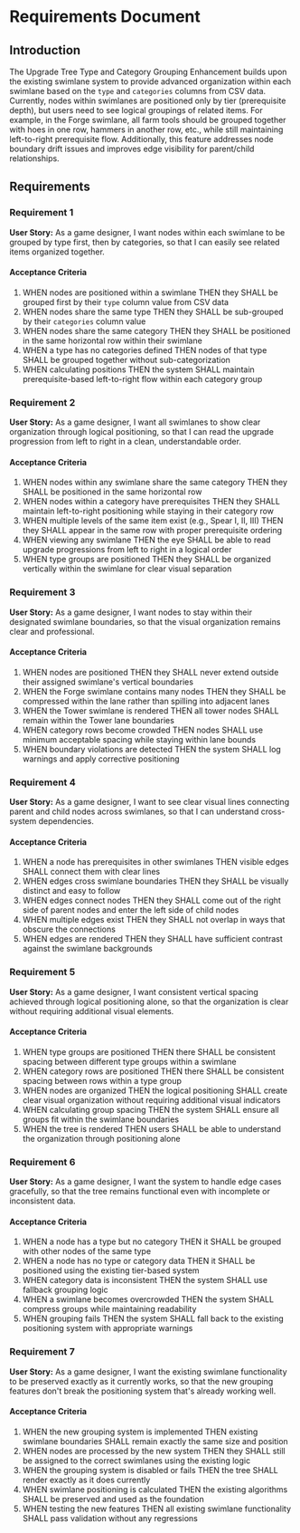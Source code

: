 # Requirements Document

## Introduction

The Upgrade Tree Type and Category Grouping Enhancement builds upon the existing swimlane system to provide advanced organization within each swimlane based on the `type` and `categories` columns from CSV data. Currently, nodes within swimlanes are positioned only by tier (prerequisite depth), but users need to see logical groupings of related items. For example, in the Forge swimlane, all farm tools should be grouped together with hoes in one row, hammers in another row, etc., while still maintaining left-to-right prerequisite flow. Additionally, this feature addresses node boundary drift issues and improves edge visibility for parent/child relationships.

## Requirements

### Requirement 1

**User Story:** As a game designer, I want nodes within each swimlane to be grouped by type first, then by categories, so that I can easily see related items organized together.

#### Acceptance Criteria

1. WHEN nodes are positioned within a swimlane THEN they SHALL be grouped first by their `type` column value from CSV data
2. WHEN nodes share the same type THEN they SHALL be sub-grouped by their `categories` column value
3. WHEN nodes share the same category THEN they SHALL be positioned in the same horizontal row within their swimlane
4. WHEN a type has no categories defined THEN nodes of that type SHALL be grouped together without sub-categorization
5. WHEN calculating positions THEN the system SHALL maintain prerequisite-based left-to-right flow within each category group

### Requirement 2

**User Story:** As a game designer, I want all swimlanes to show clear organization through logical positioning, so that I can read the upgrade progression from left to right in a clean, understandable order.

#### Acceptance Criteria

1. WHEN nodes within any swimlane share the same category THEN they SHALL be positioned in the same horizontal row
2. WHEN nodes within a category have prerequisites THEN they SHALL maintain left-to-right positioning while staying in their category row
3. WHEN multiple levels of the same item exist (e.g., Spear I, II, III) THEN they SHALL appear in the same row with proper prerequisite ordering
4. WHEN viewing any swimlane THEN the eye SHALL be able to read upgrade progressions from left to right in a logical order
5. WHEN type groups are positioned THEN they SHALL be organized vertically within the swimlane for clear visual separation

### Requirement 3

**User Story:** As a game designer, I want nodes to stay within their designated swimlane boundaries, so that the visual organization remains clear and professional.

#### Acceptance Criteria

1. WHEN nodes are positioned THEN they SHALL never extend outside their assigned swimlane's vertical boundaries
2. WHEN the Forge swimlane contains many nodes THEN they SHALL be compressed within the lane rather than spilling into adjacent lanes
3. WHEN the Tower swimlane is rendered THEN all tower nodes SHALL remain within the Tower lane boundaries
4. WHEN category rows become crowded THEN nodes SHALL use minimum acceptable spacing while staying within lane bounds
5. WHEN boundary violations are detected THEN the system SHALL log warnings and apply corrective positioning

### Requirement 4

**User Story:** As a game designer, I want to see clear visual lines connecting parent and child nodes across swimlanes, so that I can understand cross-system dependencies.

#### Acceptance Criteria

1. WHEN a node has prerequisites in other swimlanes THEN visible edges SHALL connect them with clear lines
2. WHEN edges cross swimlane boundaries THEN they SHALL be visually distinct and easy to follow
3. WHEN edges connect nodes THEN they SHALL come out of the right side of parent nodes and enter the left side of child nodes
4. WHEN multiple edges exist THEN they SHALL not overlap in ways that obscure the connections
5. WHEN edges are rendered THEN they SHALL have sufficient contrast against the swimlane backgrounds

### Requirement 5

**User Story:** As a game designer, I want consistent vertical spacing achieved through logical positioning alone, so that the organization is clear without requiring additional visual elements.

#### Acceptance Criteria

1. WHEN type groups are positioned THEN there SHALL be consistent spacing between different type groups within a swimlane
2. WHEN category rows are positioned THEN there SHALL be consistent spacing between rows within a type group  
3. WHEN nodes are organized THEN the logical positioning SHALL create clear visual organization without requiring additional visual indicators
4. WHEN calculating group spacing THEN the system SHALL ensure all groups fit within the swimlane boundaries
5. WHEN the tree is rendered THEN users SHALL be able to understand the organization through positioning alone

### Requirement 6

**User Story:** As a game designer, I want the system to handle edge cases gracefully, so that the tree remains functional even with incomplete or inconsistent data.

#### Acceptance Criteria

1. WHEN a node has a type but no category THEN it SHALL be grouped with other nodes of the same type
2. WHEN a node has no type or category data THEN it SHALL be positioned using the existing tier-based system
3. WHEN category data is inconsistent THEN the system SHALL use fallback grouping logic
4. WHEN a swimlane becomes overcrowded THEN the system SHALL compress groups while maintaining readability
5. WHEN grouping fails THEN the system SHALL fall back to the existing positioning system with appropriate warnings

### Requirement 7

**User Story:** As a game designer, I want the existing swimlane functionality to be preserved exactly as it currently works, so that the new grouping features don't break the positioning system that's already working well.

#### Acceptance Criteria

1. WHEN the new grouping system is implemented THEN existing swimlane boundaries SHALL remain exactly the same size and position
2. WHEN nodes are processed by the new system THEN they SHALL still be assigned to the correct swimlanes using the existing logic
3. WHEN the grouping system is disabled or fails THEN the tree SHALL render exactly as it does currently
4. WHEN swimlane positioning is calculated THEN the existing algorithms SHALL be preserved and used as the foundation
5. WHEN testing the new features THEN all existing swimlane functionality SHALL pass validation without any regressions